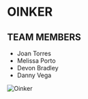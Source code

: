 # OINKER

## TEAM MEMBERS

* Joan Torres
* Melissa Porto
* Devon Bradley
* Danny Vega

![Oinker](http://s25.postimg.org/q0722j99b/oinker.png "Oinker Welcome Page")
